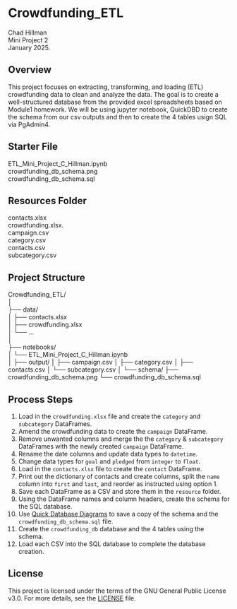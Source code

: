 # Crowdfunding_ETL

Chad Hillman  
Mini Project 2  
January 2025.  

## Overview

This project focuses on extracting, transforming, and loading (ETL) crowdfunding data to clean and analyze the data. The goal is to create a well-structured database from the provided excel spreadsheets based on Module1 homework. We will be using jupyter notebook, QuickDBD to create the schema from our csv outputs and then to create the 4 tables usign SQL via PgAdmin4.

## Starter File

ETL_Mini_Project_C_Hillman.ipynb  
crowdfunding_db_schema.png  
crowdfunding_db_schema.sql  

## Resources Folder

contacts.xlsx  
crowdfunding.xlsx.  
campaign.csv  
category.csv  
contacts.csv  
subcategory.csv  

## Project Structure

Crowdfunding_ETL/  
│  
├── data/  
│   ├── contacts.xlsx  
│   ├── crowdfunding.xlsx  
│   └── ...  
│  
├── notebooks/  
│   └── ETL_Mini_Project_C_Hillman.ipynb  
│
├── output/
│   ├── campaign.csv
│   ├── category.csv
│   ├── contacts.csv
│   └── subcategory.csv
│
└── schema/
    ├── crowdfunding_db_schema.png
    └── crowdfunding_db_schema.sql

## Process Steps

1. Load in the `crowdfunding.xlsx` file and create the `category` and `subcategory` DataFrames.
2. Amend the crowdfunding data to create the `campaign` DataFrame.
3. Remove unwanted columns and merge the the `category` & `subcategory` DataFrames with the newly created `campaign` DataFrame.
4. Rename the date columns and update data types to `datetime`.
5. Change data types for `goal` and `pledged` from `integer` to `float`.
6. Load in the `contacts.xlsx` file to create the `contact` DataFrame.
7. Print out the dictionary of contacts and create columns, split the `name` column into `first` and `last`, and reorder as instructed using option 1.
8. Save each DataFrame as a CSV and store them in the `resource` folder.
9. Using the DataFrame names and column headers, create the schema for the SQL database.
10. Use [Quick Database Diagrams](https://app.quickdatabasediagrams.com) to save a copy of the schema and the `crowdfunding_db_schema.sql` file.
11. Create the `crowdfunding_db` database and the 4 tables using the schema.
12. Load each CSV into the SQL database to complete the database creation.

## License

This project is licensed under the terms of the GNU General Public License v3.0. For more details, see the [LICENSE](https://www.gnu.org/licenses/gpl-3.0.en.html) file.
